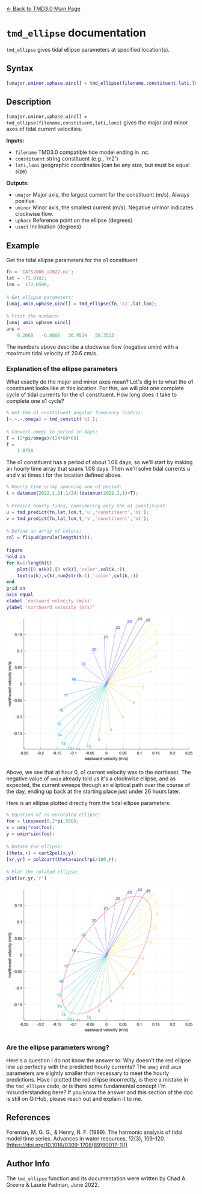 [&larr; Back to TMD3.0 Main Page](../README.md)

# `tmd_ellipse` documentation
`tmd_ellipse` gives tidal ellipse parameters at specified location(s).  

## Syntax

```matlab
[umajor,uminor,uphase,uincl] = tmd_ellipse(filename,constituent,lati,loni)
```

## Description

`[umajor,uminor,uphase,uincl] = tmd_ellipse(filename,constituent,lati,loni)` gives the major and minor axes of tidal current velocities. 

**Inputs:**
 
* `filename` TMD3.0 compatible tide model ending in .nc. 
* `constituent` string constituent (e.g., 'm2') 
* `lati,loni` geographic coordinates (can be any size, but must be equal size)

**Outputs:**

* `umajor` Major axis, the largest current for the constituent (m/s). Always positive. 
* `uminor` Minor axis, the smallest current (m/s). Negative uminor indicates clockwise flow.  
* `uphase` Reference point on the ellipse (degrees)
* `uincl` Inclination (degrees)

## Example 
Get the tidal ellipse parameters for the o1 constituent:

```matlab
fn = 'CATS2008_v2022.nc'; 
lat = -71.9102; 
lon =  172.6590;

% Get ellipse parameters: 
[umaj,umin,uphase,uincl] = tmd_ellipse(fn,'o1',lat,lon);

% Print the numbers: 
[umaj umin uphase uincl]
ans =
    0.2060   -0.0886   36.9514   56.3513
```

The numbers above describe a clockwise flow (negative umin) with a maximum tidal velocity of 20.6 cm/s. 

### Explanation of the ellipse parameters
What exactly do the major and minor axes mean? Let's dig in to what the o1 constituent looks like at this location. For this, we will plot one complete cycle of tidal currents for the o1 constituent. How long does it take to complete one o1 cycle? 

```matlab
% Get the o1 constituent angular frequency (rad/s):
[~,~,~,omega] = tmd_constit('o1'); 

% Convert omega to period in days: 
T = (2*pi/omega)/(24*60*60) 
T =
    1.0758
```

The o1 constituent has a period of about 1.08 days, so we'll start by making  an hourly time array that spans 1.08 days. Then we'll solve tidal currents  u and v at times t for the location defined above. 

```matlab
% Hourly time array spanning one o1 period: 
t = datenum(2022,1,1):1/24:(datenum(2022,1,1)+T); 

% Predict hourly tides, considering only the o1 constituent: 
u = tmd_predict(fn,lat,lon,t,'u','constituent','o1'); 
v = tmd_predict(fn,lat,lon,t,'v','constituent','o1'); 

% Define an array of colors:
col = flipud(parula(length(t))); 

figure
hold on
for k=1:length(t)
    plot([0 u(k)],[0 v(k)],'color',col(k,:));
    text(u(k),v(k),num2str(k-1),'color',col(k,:))
end
grid on
axis equal
xlabel 'eastward velocity (m/s)' 
ylabel 'northward velocity (m/s)' 
```

<img src="markdown_figures/tmd_ellipse_documentation_01_hires.png" width="500"/>

Above, we see that at hour 0, o1 current velocity was to the northeast. The negative value of `umin` already told us it's a clockwise ellipse, and as expected, the current sweeps through an elliptical path over the course of the day, ending up back at the starting place just under 26 hours later. 
 
Here is an ellipse plotted directly from the tidal ellipse parameters: 

```matlab
% Equation of an unrotated ellipse: 
foo = linspace(0,2*pi,500); 
x = umaj*cos(foo); 
y = umin*sin(foo); 

% Rotate the ellipse: 
[theta,r] = cart2pol(x,y);
[xr,yr] = pol2cart(theta+uincl*pi/180,r);

% Plot the rotated ellipse:
plot(xr,yr,'r')
```

<img src="markdown_figures/tmd_ellipse_documentation_02_hires.png" width="500"/>

### Are the ellipse parameters wrong? 
Here's a question I do not know the answer to: Why doesn't the red ellipse line up perfectly with the predicted hourly currents? The `umaj` and `umin` parameters are slightly smaller than necessary to meet the hourly predictions. Have I plotted the red ellipse incorrectly, is there a mistake in the `tmd_ellipse` code, or is there some fundamental concept I'm misunderstanding here? If you know the answer and this section of the doc is still on GitHub, please reach out and explain it to me. 

## References  
Foreman, M. G. G., & Henry, R. F. (1989). The harmonic analysis of tidal model time series. Advances in water resources, 12(3), 109-120. [https://doi.org/10.1016/0309-1708(89)90017-1]()

## Author Info 
The `tmd_ellipse` function and its documentation were written by Chad A. Greene & Laurie Padman, June 2022. 